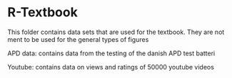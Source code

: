 # R-Textbook
This folder contains data sets that are used for the textbook. They are not ment to 
be used for the general types of figures

APD data: contains data from the testing of the danish APD test batteri

Youtube: contains data on views and ratings of 50000 youtube videos
